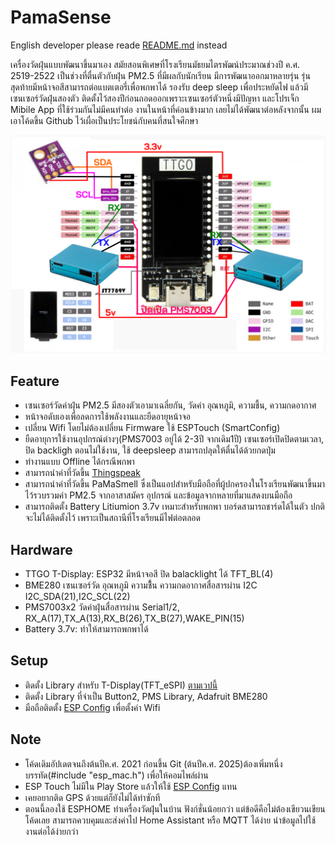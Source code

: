 # PamaSense
English developer please reade [README.md](./README.md) instead

เครื่องวัดฝุ่นแบบพัฒนาขึ้นมาเอง สมัยสอนพิเศษที่โรงเรียนมัธยมไตรพัฒน์ประมาณช่วงปี ค.ศ. 2519-2522 เป็นช่วงที่ตื่นตัวกับฝุ่น PM2.5 ที่มีผลกับนักเรียน
มีการพัฒนาออกมาหลายรุ่น รุ่นสุดท้ายมีหน้าจอสีสามารถต่อแบตเตอรี่เพื่อพกพาได้ รองรับ deep sleep เพื่อประหยัดไฟ แล้วมีเซนเซอร์วัดฝุ่นสองตัว ติดตั้งไว้สองปีก่อนถอดออกเพราะเซนเซอร์ตัวหนึ่งมีปัญหา และโปรเจ็ก Mibile App ที่ใช้ร่วมกันไม่มีคนทำต่อ งานในหน้าที่ค่อนข้างมาก เลยไม่ได้พัฒนาต่อหลังจากนั้น
ผมเอาโค้ดขึ้น Github ไว้เผื่อเป็นประโยชน์กับคนที่สนใจศึกษา 

![วงจร](img/env-sensor.png)

## Feature
- เซนเซอร์วัดค่าฝุ่น PM2.5 มีสองตัวเอามาเฉลี่ยกัน, วัดค่า อุณหภูมิ, ความชื้น, ความกดอากาศ
- หน้าจอดับเองเพื่อลดการใช้พลังงานและยืดอายุหน้าจอ
- เปลี่ยน Wifi โดยไม่ต้องเปลี่ยน Firmware ใช้ ESPTouch (SmartConfig)
- ยืดอายุการใช้งานอุปกรณ์ต่างๆ(PMS7003 อยู่ได้ 2-3ปี จากเดิม1ปี) เซนเซอร์เปิดปิดตามเวลา, ปิด backligh ตอนไม่ใช้งาน, ใช้ deepsleep สามารถปลุดให้ตื่นได้ด้วยกดปุ่ม
- ทำงานแบบ Offline ได้กรณีพกพา
- สามารถนำค่าที่วัดขึ้น [Thingspeak](https://thingspeak.mathworks.com/)
- สามารถนำค่าที่วัดขึ้น PaMaSmell ซึ่งเป็นแอปสำหรับมือถือที่ผู้ปกครองในโรงเรียนพัฒนาขึ้นมาไว้รวบรวมค่า PM2.5 จากอาสาสมัคร อุปกรณ์ และข้อมูลจากหลายที่มาแสดงบนมือถือ
- สามารถติดตั้ง Battery Litiumion 3.7v เหมาะสำหรับพกพา บอร์ดสามารถชาร์ดได้ในตัว ปกติจะไม่ได้ติดตั้งไว้ เพราะเป็นสถานีที่โรงเรียนมีไฟต่อตลอด

## Hardware
- TTGO T-Display: ESP32 มีหน้าจอสี ปิด balacklight ได้ TFT_BL(4)
- BME280 เซนเซอร์วัด อุณหภูมิ ความชื้้น ความกดอากาศสื่อสารผ่าน I2C I2C_SDA(21),I2C_SCL(22)
- PMS7003x2 วัดค่าฝุ่นสื่อสารผ่าน Serial1/2, RX_A(17),TX_A(13),RX_B(26),TX_B(27),WAKE_PIN(15)
- Battery 3.7v: ทำให้สามารถพกพาได้

## Setup
- ติดตั้ง Library สำหรับ T-Display(TFT_eSPI)  [ตามเวปนี้](https://www.youtube.com/watch?v=b8254--ibmM)
- ติดตั้ง Library ที่จำเป็น Button2, PMS Library, Adafruit BME280
- มือถือติดตั้ง [ESP Config](https://play.google.com/store/apps/details?id=com.techbot.smart_config) เพื่อตั้งค่า Wifi

## Note
 - โค้ดเดิมอัปเดตจนถึงต้นปีค.ศ. 2021 ก่อนขึ้น Git (ต้นปีค.ศ. 2025)ต้องเพิ่มหนึ่งบรรทัด(#include "esp_mac.h") เพื่อให้คอมไพล์ผ่าน
 - ESP Touch ไม่มีใน Play Store แล้วให้ใช้ [ESP Config](https://play.google.com/store/apps/details?id=com.techbot.smart_config) แทน
 - เคยอยากติด GPS ด้วยแต่ก็ยังไม่ได้ทำซักที
 - ตอนนี้ลองใช้ ESPHOME ทำเครื่องวัดฝุ่นในบ้าน ฟังก์ชั่นน้อยกว่า แต่ข้อดีคือไม่ต้องเขียวนเขียนโค้ดเลย สามารถควบคุมและส่งค่าไป Home Assistant หรือ MQTT ได้ง่าย นำข้อมูลไปใช้งานต่อได้ง่ายกว่า



